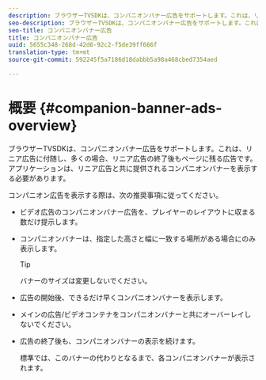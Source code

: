 ```yaml
---
description: ブラウザーTVSDKは、コンパニオンバナー広告をサポートします。これは、リニア広告に付随し、多くの場合、リニア広告の終了後もページに残る広告です。 アプリケーションは、リニア広告と共に提供されるコンパニオンバナーを表示する必要があります。
seo-description: ブラウザーTVSDKは、コンパニオンバナー広告をサポートします。これは、リニア広告に付随し、多くの場合、リニア広告の終了後もページに残る広告です。 アプリケーションは、リニア広告と共に提供されるコンパニオンバナーを表示する必要があります。
seo-title: コンパニオンバナー広告
title: コンパニオンバナー広告
uuid: 5655c348-268d-42d6-92c2-f5de39ff666f
translation-type: tm+mt
source-git-commit: 592245f5a7186d18dabbb5a98a468cbed7354aed

---
```



# 概要 {#companion-banner-ads-overview}

ブラウザーTVSDKは、コンパニオンバナー広告をサポートします。これは、リニア広告に付随し、多くの場合、リニア広告の終了後もページに残る広告です。 アプリケーションは、リニア広告と共に提供されるコンパニオンバナーを表示する必要があります。

コンパニオン広告を表示する際は、次の推奨事項に従ってください。

* ビデオ広告のコンパニオンバナー広告を、プレイヤーのレイアウトに収まる数だけ提示します。
* コンパニオンバナーは、指定した高さと幅に一致する場所がある場合にのみ表示します。

   >[!TIP]
   >
   >バナーのサイズは変更しないでください。

* 広告の開始後、できるだけ早くコンパニオンバナーを表示します。
* メインの広告/ビデオコンテナをコンパニオンバナーと共にオーバーレイしないでください。
* 広告の終了後も、コンパニオンバナーの表示を続けます。

   標準では、このバナーの代わりとなるまで、各コンパニオンバナーが表示されます。

